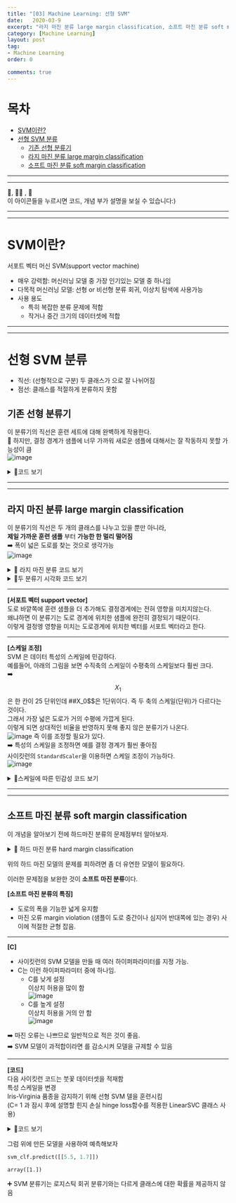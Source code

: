 ```yaml
---
title: "[03] Machine Learning: 선형 SVM"
date:   2020-03-9
excerpt: "라지 마진 분류 large margin classification, 소프트 마진 분류 soft margin classification"
category: [Machine Learning]
layout: post
tag:
- Machine Learning
order: 0

comments: true
---
```


# 목차
- [SVM이란?](#svm이란-)
- [선형 SVM 분류](#선형-svm-분류)
  * [기존 선형 분류기](#기존-선형-분류기)
  * [라지 마진 분류 large margin classification](#라지-마진-분류-large-margin-classification)
  * [소프트 마진 분류 soft margin classification](#소프트-마진-분류-soft-margin-classification)







----
---

👀, 🤷‍♀️ , 📜    
이 아이콘들을 누르시면 코드, 개념 부가 설명을 보실 수 있습니다:)

---
----

# SVM이란?
서포트 벡터 머신 SVM(support vector machine)  
* 매우 강력함: 머신러닝 모델 중 가장 인기있는 모델 중 하나임         
* 다목적 머신러닝 모델: 선형 or 비선형 분류 회귀, 이상치 탐색에 사용가능     
* 사용 용도    
   * 특히 복잡한 분류 문제에 적합      
   * 작거나 중간 크기의 데이터셋에 적합      


-----
-----

# 선형 SVM 분류   
* 직선: (선형적으로 구분) 두 클래스가 으로 잘 나뉘어짐       
* 점선: 클래스를 적절하게 분류하지 못함    



## 기존 선형 분류기      
이 분류기의 직선은 훈련 세트에 대해 완벽하게 작용한다.     
🚫 하지만, 결정 경계가 샘플에 너무 가까워 새로운 샘플에 대해서는 잘 작동하지 못할 가능성이 큼        
![image](https://user-images.githubusercontent.com/76824611/147670425-19a555d1-1ba1-46a2-ba1e-eab4429aa3ce.png)

<details>
<summary>👀코드 보기</summary>
<div markdown="1">
  
```python
x0 = np.linspace(0, 5.5, 200)
pred_1 = 5*x0 - 20
pred_2 = x0 - 1.8
pred_3 = 0.1 * x0 + 0.5

def plot_svc_decision_boundary(svm_clf, xmin, xmax):
    w = svm_clf.coef_[0]
    b = svm_clf.intercept_[0]

    # 결정 경계에서 w0*x0 + w1*x1 + b = 0 이므로
    # => x1 = -w0/w1 * x0 - b/w1
    x0 = np.linspace(xmin, xmax, 200)
    decision_boundary = -w[0]/w[1] * x0 - b/w[1]

    margin = 1/w[1]
    gutter_up = decision_boundary + margin
    gutter_down = decision_boundary - margin

    svs = svm_clf.support_vectors_
    plt.scatter(svs[:, 0], svs[:, 1], s=180, facecolors='#FFAAAA')
    plt.plot(x0, decision_boundary, "k-", linewidth=2)
    plt.plot(x0, gutter_up, "k--", linewidth=2)
    plt.plot(x0, gutter_down, "k--", linewidth=2)
```
  
</div>
</details>


-----
------


## 라지 마진 분류 large margin classification
이 분류기의 직선은 두 개의 클래스를 나누고 있을 뿐만 아니라,      
**제일 가까운 훈련 샘플** 부터 **가능한 한 멀리 떨어짐**       
➡️ 폭이 넓은 도로를 찾는 것으로 생각가능     
![image](https://user-images.githubusercontent.com/76824611/147670438-a34e503c-67fc-4563-892d-50580369f289.png)

<details>
<summary>👀 라지 마진 분류 코드 보기</summary>
<div markdown="1">
 
 먼저 실행 전 필요한 것을 실행시켜보자
```python
# 파이썬 ≥3.5 필수
import sys
assert sys.version_info >= (3, 5)

# 사이킷런 ≥0.20 필수
import sklearn
assert sklearn.__version__ >= "0.20"

# 공통 모듈 임포트
import numpy as np
import os

# 노트북 실행 결과를 동일하게 유지하기 위해
np.random.seed(42)

# 깔끔한 그래프 출력을 위해
%matplotlib inline
import matplotlib as mpl
import matplotlib.pyplot as plt
mpl.rc('axes', labelsize=14)
mpl.rc('xtick', labelsize=12)
mpl.rc('ytick', labelsize=12)

# 그림을 저장할 위치
PROJECT_ROOT_DIR = "."
CHAPTER_ID = "svm"
IMAGES_PATH = os.path.join(PROJECT_ROOT_DIR, "images", CHAPTER_ID)
os.makedirs(IMAGES_PATH, exist_ok=True)

def save_fig(fig_id, tight_layout=True, fig_extension="png", resolution=300):
    path = os.path.join(IMAGES_PATH, fig_id + "." + fig_extension)
    print("그림 저장:", fig_id)
    if tight_layout:
        plt.tight_layout()
    plt.savefig(path, format=fig_extension, dpi=resolution)
```  
  
```python
from sklearn.svm import SVC
from sklearn import datasets

iris = datasets.load_iris()
X = iris["data"][:, (2, 3)]  # 꽃잎 길이, 꽃잎 너비
y = iris["target"]

setosa_or_versicolor = (y == 0) | (y == 1)
X = X[setosa_or_versicolor]
y = y[setosa_or_versicolor]

# SVM 분류 모델
svm_clf = SVC(kernel="linear", C=float("inf"))
svm_clf.fit(X, y)
```
  
</div>
</details>

<details>
<summary>👀두 분류기 시각화 코드 보기</summary>
<div markdown="1">
  
```python
fig, axes = plt.subplots(ncols=2, figsize=(10,2.7), sharey=True)

plt.sca(axes[0])
plt.plot(x0, pred_1, "g--", linewidth=2)
plt.plot(x0, pred_2, "m-", linewidth=2)
plt.plot(x0, pred_3, "r-", linewidth=2)
plt.plot(X[:, 0][y==1], X[:, 1][y==1], "bs", label="Iris versicolor")
plt.plot(X[:, 0][y==0], X[:, 1][y==0], "yo", label="Iris setosa")
plt.xlabel("Petal length", fontsize=14)
plt.ylabel("Petal width", fontsize=14)
plt.legend(loc="upper left", fontsize=14)
plt.axis([0, 5.5, 0, 2])

plt.sca(axes[1])
plot_svc_decision_boundary(svm_clf, 0, 5.5)
plt.plot(X[:, 0][y==1], X[:, 1][y==1], "bs")
plt.plot(X[:, 0][y==0], X[:, 1][y==0], "yo")
plt.xlabel("Petal length", fontsize=14)
plt.axis([0, 5.5, 0, 2])

save_fig("large_margin_classification_plot")
plt.show()
```
  
</div>
</details>


-----

**[서포트 벡터 support vector]**    
도로 바깥쪽에 훈련 샘플을 더 추가해도 결정경계에는 전혀 영향을 미치지않는다.      
왜냐하면 이 분류기는 도로 경계에 위치한 샘플에 완전히 결정되기 때문이다.    
이렇게 결정엥 영향을 미치는 도로경계에 위치한 벡터를 서포트 벡터라고 한다.   

-----



**[스케일 조정]**   
SVM 은 데이터 특성의 스케일에 민감하다.     
예를들어, 아래의 그림을 보면 수직축의 스케일이 수평축의 스케일보다 훨씬 크다.          
➡️ $$X_1$$은 한 칸이 25 단위인데 ##X_0$$은 1단위이다. 즉 두 축의 스케일(단위)가 다르다는 것이다.             
그래서 가장 넓은 도로가 거의 수평에 가깝게 된다.      
이렇게 되면 상대적인 비율을 반영하지 못해 좋지 않은 분류기가 나온다.      
![image](https://user-images.githubusercontent.com/76824611/147672017-37e94c26-2fbc-4fec-acad-5d34ccc1a58f.png)
즉 이를 조정할 필요가 있다.    
➡️ 특성의 스케일을 조정하면 예를 결정 경계가 훨씬 좋아짐     
사이킷런의 ```StandardScaler```을 이용하면 스케일 조정이 가능하다.     
![image](https://user-images.githubusercontent.com/76824611/147672185-7e7e1ea6-2888-4071-b35b-1cf1127c5982.png)

<details>
<summary>👀스케일에 따른 민감성 코드 보기</summary>
<div markdown="1">
  
```python
Xs = np.array([[1, 50], [5, 20], [3, 80], [5, 60]]).astype(np.float64)
ys = np.array([0, 0, 1, 1])
svm_clf = SVC(kernel="linear", C=100)
svm_clf.fit(Xs, ys)

plt.figure(figsize=(9,2.7))
plt.subplot(121)
plt.plot(Xs[:, 0][ys==1], Xs[:, 1][ys==1], "bo")
plt.plot(Xs[:, 0][ys==0], Xs[:, 1][ys==0], "ms")
plot_svc_decision_boundary(svm_clf, 0, 6)
plt.xlabel("$x_0$", fontsize=20)
plt.ylabel("$x_1$    ", fontsize=20, rotation=0)
plt.title("Unscaled", fontsize=16)
plt.axis([0, 6, 0, 90])

from sklearn.preprocessing import StandardScaler
scaler = StandardScaler()
X_scaled = scaler.fit_transform(Xs)
svm_clf.fit(X_scaled, ys)

plt.subplot(122)
plt.plot(X_scaled[:, 0][ys==1], X_scaled[:, 1][ys==1], "bo")
plt.plot(X_scaled[:, 0][ys==0], X_scaled[:, 1][ys==0], "ms")
plot_svc_decision_boundary(svm_clf, -2, 2)
plt.xlabel("$x'_0$", fontsize=20)
plt.ylabel("$x'_1$  ", fontsize=20, rotation=0)
plt.title("Scaled", fontsize=16)
plt.axis([-2, 2, -2, 2])

```
  
</div>
</details>




-----
------


## 소프트 마진 분류 soft margin classification
이 개념을 알아보기 전에 하드마진 분류의 문제점부터 알아보자.     

<details>
<summary>📜 하드 마진 분류 hard margin classification </summary>
<div markdown="1">
  
모든 샘플이 도로 바깥쪽에 올바르게 분류되어 있음.   
  
**[문제점]**     
* 데이터가 선형적으로 구분될 수 있어야 제대로 작동함   
![image](https://user-images.githubusercontent.com/76824611/147672806-a9c4f757-b6ff-4a32-a536-b6e266a3b7ce.png)
* 이상치에 민감함   
이상치 하나 때문에 과하게 분류가 될 가능성이 높음    
![image](https://user-images.githubusercontent.com/76824611/147672809-c8ec75dc-d0ed-4bd8-9dfd-bac35bda3319.png)
  
<details>
<summary>👀하드  코드 보기</summary>
<div markdown="1">
  
```python
X_outliers = np.array([[3.4, 1.3], [3.2, 0.8]])
y_outliers = np.array([0, 0])
Xo1 = np.concatenate([X, X_outliers[:1]], axis=0)
yo1 = np.concatenate([y, y_outliers[:1]], axis=0)
Xo2 = np.concatenate([X, X_outliers[1:]], axis=0)
yo2 = np.concatenate([y, y_outliers[1:]], axis=0)

svm_clf2 = SVC(kernel="linear", C=10**9)
svm_clf2.fit(Xo2, yo2)

fig, axes = plt.subplots(ncols=2, figsize=(10,2.7), sharey=True)

plt.sca(axes[0])
plt.plot(Xo1[:, 0][yo1==1], Xo1[:, 1][yo1==1], "bs")
plt.plot(Xo1[:, 0][yo1==0], Xo1[:, 1][yo1==0], "yo")
plt.text(0.3, 1.0, "Impossible!", fontsize=24, color="red")
plt.xlabel("Petal length", fontsize=14)
plt.ylabel("Petal width", fontsize=14)
plt.annotate("Outlier",
             xy=(X_outliers[0][0], X_outliers[0][1]),
             xytext=(2.5, 1.7),
             ha="center",
             arrowprops=dict(facecolor='black', shrink=0.1),
             fontsize=16,
            )
plt.axis([0, 5.5, 0, 2])

plt.sca(axes[1])
plt.plot(Xo2[:, 0][yo2==1], Xo2[:, 1][yo2==1], "bs")
plt.plot(Xo2[:, 0][yo2==0], Xo2[:, 1][yo2==0], "yo")
plot_svc_decision_boundary(svm_clf2, 0, 5.5)
plt.xlabel("Petal length", fontsize=14)
plt.annotate("Outlier",
             xy=(X_outliers[1][0], X_outliers[1][1]),
             xytext=(3.2, 0.08),
             ha="center",
             arrowprops=dict(facecolor='black', shrink=0.1),
             fontsize=16,
            )
plt.axis([0, 5.5, 0, 2])

save_fig("sensitivity_to_outliers_plot")
plt.show()
```
  
</div>
</details>

</div>
</details>


위의 하드 마진 모델의 문제를 피하려면 좀 더 유연한 모델이 필요하다.      

이러한 문제점을 보완한 것이 **소프트 마진 분류**이다.     

**[소프트 마진 분류의 특징]**       
* 도로의 폭을 기능한 넓게 유지함        
* 마진 오류 margin violation (샘플이 도로 중간이나 심지어 반대쪽에 있는 경우) 사이에 적절한 균형 잡음.     


----


**[C]**      
* 사이킷런의 SVM 모델을 만들 때 여러 하이퍼파라미터를 지정 가능.      
* C는 이런 하이퍼파라미터 중에 하나임.        
   * C를 낮게 설정  
   이상치 허용을 많이 함           
   ![image](https://user-images.githubusercontent.com/76824611/147673716-21afe77c-cedd-4c87-90d9-9f8aa55a0e59.png)
   * C를 높게 설정   
   이상치 허용을 거의 안 함   
   ![image](https://user-images.githubusercontent.com/76824611/147673732-3bb4a3df-e804-4c68-bba3-ea45785f6fd1.png)

➡️ 마진 오류는 나쁘므로 일반적으로 적은 것이 좋음.       
➡️ SVM 모델이 과적합이라면 를 감소시켜 모델을 규제할 수 있음

----


**[코드]**    
다음 사이킷런 코드는 붓꽃 데이터셋을 적재함     
특성 스케일을 변경      
Iris-Virginia 품종을 감지하기 위해 선형 SVM 델을 훈련시킴      
(C= 1 과 잠시 후에 설명할 힌지 손실 hinge loss함수를 적용한 LinearSVC 클래스 사용)    

<details>
<summary>👀코드 보기</summary>
<div markdown="1">
  
```python
import numpy as np
from sklearn import datasets
from sklearn.pipeline import Pipeline
from sklearn.preprocessing import StandardScaler
from sklearn.svm import LinearSVC

iris = datasets.load_iris()
X = iris["data"][:, (2, 3)]  # 꽃잎 길이, 꽃잎 너비
y = (iris["target"] == 2).astype(np.float64)  # Iris virginica

svm_clf = Pipeline([
        ("scaler", StandardScaler()),
        ("linear_svc", LinearSVC(C=1, loss="hinge", random_state=42)),
    ])

svm_clf.fit(X, y)
```
```
Pipeline(steps=[('scaler', StandardScaler()),
                ('linear_svc', LinearSVC(C=1, loss='hinge', random_state=42))])
```

이 코드를 통해 
![image](https://user-images.githubusercontent.com/76824611/147675012-b325069a-7f8b-4680-9744-8bc8ef60f8e9.png)
이 모델이 만들어졌다.
  
  
</div>
</details>


그럼 위에 만든 모델을 사용하여 예측해보자

```python
svm_clf.predict([[5.5, 1.7]])
```
```
array([1.])
``` 

➕ SVM 분류기는 로지스틱 회귀 분류기와는 다르게 클래스에 대한 확률을 제공하지 않음   





